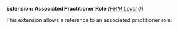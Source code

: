 **Extension: Associated Practitioner Role** *[[FMM Level 0](guidance.html)]*

This extension allows a reference to an associated practitioner role.